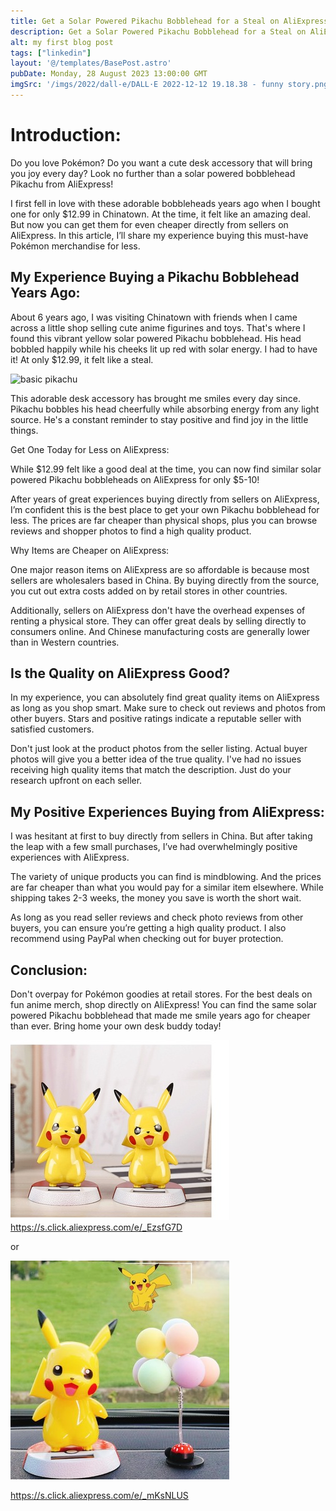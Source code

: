 ```yaml
---
title: Get a Solar Powered Pikachu Bobblehead for a Steal on AliExpress
description: Get a Solar Powered Pikachu Bobblehead for a Steal on AliExpress
alt: my first blog post
tags: ["linkedin"]
layout: '@/templates/BasePost.astro' 
pubDate: Monday, 28 August 2023 13:00:00 GMT
imgSrc: '/imgs/2022/dall-e/DALL·E 2022-12-12 19.18.38 - funny story.png'
---
```



# Introduction:

Do you love Pokémon? Do you want a cute desk accessory that will bring you joy every day? Look no further than a solar powered bobblehead Pikachu from AliExpress!

I first fell in love with these adorable bobbleheads years ago when I bought one for only $12.99 in Chinatown. At the time, it felt like an amazing deal. But now you can get them for even cheaper directly from sellers on AliExpress. In this article, I’ll share my experience buying this must-have Pokémon merchandise for less.

## My Experience Buying a Pikachu Bobblehead Years Ago:

About 6 years ago, I was visiting Chinatown with friends when I came across a little shop selling cute anime figurines and toys. That's where I found this vibrant yellow solar powered Pikachu bobblehead. His head bobbled happily while his cheeks lit up red with solar energy. I had to have it! At only $12.99, it felt like a steal.

![basic pikachu](/imgs/2023/pikachu_nobg.png)

This adorable desk accessory has brought me smiles every day since. Pikachu bobbles his head cheerfully while absorbing energy from any light source. He's a constant reminder to stay positive and find joy in the little things.

Get One Today for Less on AliExpress:

While $12.99 felt like a good deal at the time, you can now find similar solar powered Pikachu bobbleheads on AliExpress for only $5-10!

After years of great experiences buying directly from sellers on AliExpress, I’m confident this is the best place to get your own Pikachu bobblehead for less. The prices are far cheaper than physical shops, plus you can browse reviews and shopper photos to find a high quality product.

Why Items are Cheaper on AliExpress:

One major reason items on AliExpress are so affordable is because most sellers are wholesalers based in China. By buying directly from the source, you cut out extra costs added on by retail stores in other countries.

Additionally, sellers on AliExpress don't have the overhead expenses of renting a physical store. They can offer great deals by selling directly to consumers online. And Chinese manufacturing costs are generally lower than in Western countries.

## Is the Quality on AliExpress Good?

In my experience, you can absolutely find great quality items on AliExpress as long as you shop smart. Make sure to check out reviews and photos from other buyers. Stars and positive ratings indicate a reputable seller with satisfied customers.

Don't just look at the product photos from the seller listing. Actual buyer photos will give you a better idea of the true quality. I've had no issues receiving high quality items that match the description. Just do your research upfront on each seller.

## My Positive Experiences Buying from AliExpress:

I was hesitant at first to buy directly from sellers in China. But after taking the leap with a few small purchases, I’ve had overwhelmingly positive experiences with AliExpress.

The variety of unique products you can find is mindblowing. And the prices are far cheaper than what you would pay for a similar item elsewhere. While shipping takes 2-3 weeks, the money you save is worth the short wait.

As long as you read seller reviews and check photo reviews from other buyers, you can ensure you’re getting a high quality product. I also recommend using PayPal when checking out for buyer protection.

## Conclusion:

Don't overpay for Pokémon goodies at retail stores. For the best deals on fun anime merch, shop directly on AliExpress! You can find the same solar powered Pikachu bobblehead that made me smile years ago for cheaper than ever. Bring home your own desk buddy today!


![cool image](/imgs/2023/bobblehead_pika.jpg)
https://s.click.aliexpress.com/e/_EzsfG7D



or

![Solar Pika](/imgs/2023/pika_solar.jpg)

https://s.click.aliexpress.com/e/_mKsNLUS